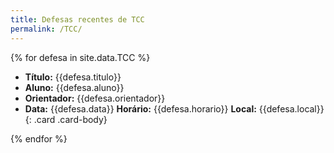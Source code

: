 ```yaml
---
title: Defesas recentes de TCC
permalink: /TCC/
---
```


{% for defesa in site.data.TCC %}

- **Título:** {{defesa.titulo}}
- **Aluno:** {{defesa.aluno}}
- **Orientador:** {{defesa.orientador}}
- **Data:** {{defesa.data}} **Horário:** {{defesa.horario}} **Local:** {{defesa.local}}
{: .card .card-body}

{% endfor %}

